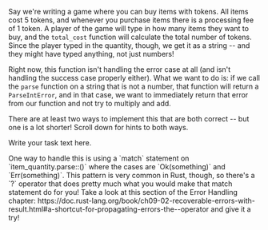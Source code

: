 Say we're writing a game where you can buy items with tokens.
All items cost 5 tokens, and whenever you purchase items there is a processing fee of 1 token.
A player of the game will type in how many items they want to buy, and the `total_cost` function will calculate the total number of tokens.
Since the player typed in the quantity, though, we get it as a string -- and they might have typed anything, not just numbers!

Right now, this function isn't handling the error case at all (and isn't handling the success case properly either).
What we want to do is: if we call the `parse` function on a string that is not a number, that function will return a `ParseIntError`, and in that case, we want to immediately return that error from our function and not try to multiply and add.

There are at least two ways to implement this that are both correct -- but one is a lot shorter!
Scroll down for hints to both ways.

Write your task text here.
<div class="hint">
  One way to handle this is using a `match` statement on `item_quantity.parse::<i32>()` where the cases are `Ok(something)` and `Err(something)`.
  This pattern is very common in Rust, though, so there's a `?` operator that does pretty much what you would make that match statement do for you!
  Take a look at this section of the Error Handling chapter:
  https://doc.rust-lang.org/book/ch09-02-recoverable-errors-with-result.html#a-shortcut-for-propagating-errors-the--operator
  and give it a try!
</div>
